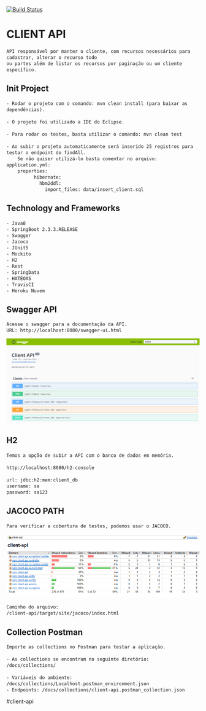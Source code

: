 [![Build Status](https://travis-ci.com/wellingtonsv/client-api.svg?branch=master)](https://travis-ci.com/wellingtonsv/client-api)
# CLIENT API

    API responsável por manter o cliente, com recursos necessários para cadastrar, alterar o recurso todo 
    ou partes além de listar os recursos por paginação ou um cliente específico.

## Init Project

    - Rodar o projeto com o comando: mvn clean install (para baixar as dependências).
    
    - O projeto foi utilizado a IDE do Eclipse.
    
    - Para rodar os testes, basta utilizar o comando: mvn clean test
    
    - Ao subir o projeto automaticamente será inserido 25 registros para testar o endpoint do findAll.
        Se não quiser utilizá-lo basta comentar no arquivo: application.yml:
        properties:
              hibernate:
                hbm2ddl:
                  import_files: data/insert_client.sql
            
## Technology and Frameworks

    - Java8
    - SpringBoot 2.3.3.RELEASE
    - Swagger 
    - Jacoco
    - JUnit5
    - Mockito
    - H2
    - Rest
    - SpringData    
    - HATEOAS
    - TravisCI
    - Heroku Nuvem

## Swagger API

    Acesse o swagger para a documentação da API.
    URL: http://localhost:8080/swagger-ui.html
    
   ![Cobertura de Testes](./docs/swagger/swagger.PNG)
    
## H2

    Temos a opção de subir a API com o banco de dados em memória.

    http://localhost:8080/h2-console

    url: jdbc:h2:mem:client_db
    username: sa
    password: sa123
    
## JACOCO PATH

    Para verificar a cobertura de testes, podemos usar o JACOCO.

  ![Cobertura de Testes](./docs/jacoco/jacoco.PNG)

    Caminho do arquivo:
    /client-api/target/site/jacoco/index.html    

## Collection Postman

    Importe as collections no Postman para testar a aplicação.
    
    - As collections se encontram no seguinte diretório: /docs/collections/
    
    - Variáveis do ambiente: /docs/collections/Localhost.postman_environment.json
    - Endpoints: /docs/collections/client-api.postman_collection.json
    

#client-api
